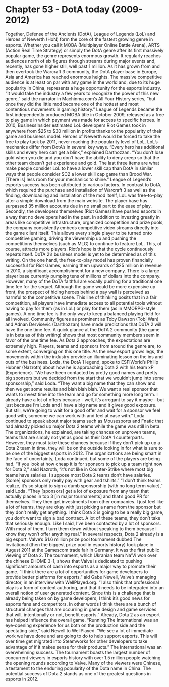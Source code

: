 # Chapter 53 - DotA today (2009-2012)Together, Defense of the Ancients (DotA), League of Legends (LoL) and Heroes ofNewerth (HoN) form the core of the fastest growing genre in esports. Whether you call it MOBA (Multiplayer Online Battle Arena), ARTS (Action Real Time Strategy) or simply the DotA genre after its first massively popular game, the genre represents enormous growth. It regularly reaches audiences north of six figures through streams during major events and, recently, has gone higher still, well past 1 million.As it has grown from and then overtook the Warcraft 3 community, the DotA player base in Europe, Asia and America has reached enormous heights. The massive competitive audience is at least on par with any game in the world and, due to its huge popularity in China, represents a huge opportunity for the esports industry.“It would take the industry a few years to recognize the power of this new genre,” said the narrator in Machinma.com’s All Your History series, “but once they did the little mod became one of the hottest and most contentious movements in gaming history.”League of Legends became the first independently produced MOBA title in October 2009, released as a free to play game in which payment was made for access to specific heroes. In 2010, BusinessInsider estimated LoL developers Riot Games took in anywhere from $25 to $30 million in profits thanks to the popularity of their game and business model. Heroes of Newerth would be forced to take the free to play tack by 2011, never reaching the popularity level of LoL.LoL’s mechanics differ from DotA’s in several key ways.“Every hero has additional skills and every hero can get a blink,” explained Darthozzan. “You don’t lose gold when you die and  you don’t have the ability to deny creep so that the other team doesn’t get experience and gold. The last three items are what make people consider LoL to have a lower skill cap than DotA in similar ways that people consider SC2 a lower skill cap game than Brood War. [There is] less room for your mechanics to shine.”League of Legend’s esports success has been attributed to various factors.In contrast to DotA, which required the purchase and installation of Warcraft 3 as well as the finding, downloading and installation of the mod itself, LoL was free-to-play after a simple download from the main website. The player base has surpassed 35 million accounts due in no small part to the ease of play.Secondly, the developers themselves (Riot Games) have pushed esports in a way that no developers had in the past. In addition to investing greatly in areas like competitive infrastructure, organized competition and prize pools, the company consistently embeds competitive video streams directly into the game client itself. This allows every single player to be turned onto competitive gaming, driving the viewership up and pushing the competitions themselves (such as MLG) to continue to feature LoL. This, of course, attracts more players. Riot’s hope is that the cycle continuously repeats itself.DoTA 2’s business model is yet to be determined as of this writing.On the one hand, the free-to-play model has proven financially successful for Riot Games, earning them upwards of $25 million in revenue in 2010, a significant accomplishment for a new company. There is a large player base currently pumping tens of millions of dollars into the company.However, many of the DoTA faithful are vocally pushing for a traditional one time fee for the sequel. Although the game would be more expensive up front, the prospect of hiding heroes behind a pay wall is perceived as harmful to the competitive scene. This line of thinking posits that in a fair competition, all players have immediate access to all potential tools without having to pay for them (as in LoL) or play for them (as in MMORPG-style games).A one time fee is the only way to keep a balanced playing field for all involved. Community figures as prominent as Toby Dawson (Tobi Wan) and Adnan Dervisevic (Darthozzan) have made predictions that DoTA 2 will have the one time fee. A quick glance at the DoTA 2 community (the game is in beta as of this writing) shows that most community members seem in favor of the one time fee.As Dota 2 approaches, the expectations are extremely high. Players, teams and sponsors from around the genre are, to some extent, converging on this one title.As the new esport grows legs, the movements within the industry provide an illuminating lesson on the ins and outs of the business.Loda, the DotA 1 legend, spoke to ESFIWorld’s Philip Hubner (Nazroth) about how he is approaching Dota 2 with his team xP (Experience).“We have been contacted by pretty good names and pretty big sponsors but we decided from the start that we wouldn’t jump into some sponsorship,” said Loda. “They want a big name that they can show and then we get some results and blah blah blah. We want a real sponsor that wants to invest time into the team and go for something more long term. I already have a lot of offers because - well, it’s arrogant to say it maybe - but just because I’m Loda and I have a big name and it gives good exposure. But still, we’re going to wait for a good offer and wait for a sponsor we feel good with, someone we can work with and feel at ease with.”Loda continued to speak about major teams such as Mousesports and Fnatic that had already picked up major Dota 2 teams while the game was still in beta.The organizations, he explained, are taking chances on unproven teams, teams that are simply not yet as good as their DotA 1 counterparts. However, they must take these chances because if they don’t pick up up a Dota 2 team in time, they will be on the outside looking in for what is sure to be one of the biggest esports in 2012.The organizations are being smart in the face of uncertainty, Loda continued, but some of the players are being had.“If you look at how cheap it is for sponsors to pick up a team right now for Dota 2,” said Nazroth, “it’s not like in Counter-Strike where most big teams have salaries. I suppose most Dota 2 teams don’t have salaries. [Some] sponsors only really pay with gear and tshirts.”“I don’t think teams realize, it’s so stupid to sign a dumb sponsorship [with no long term value],” said Loda. “They [sponsors] get a lot of exposure from any team that actually places in top 3 [in major tournaments] and that’s good PR for themselves. They then get investments from other companies. I just feel like a lot of teams, they are okay with just picking a name from the sponsor but they don’t really get anything. I think Dota 2 is going to be a really big game, you don’t want to sign a bad contract. A lot of these teams, they don’t take that seriously enough. Like I said, I’ve been contacted by a lot of sponsors. With most of them, I turn them down without speaking to them because I know they won’t offer anything real.”In several respects, Dota 2 already is a big esport.Valve’s $1.6 million prize pool tournament dubbed The Invitational (then the biggest prize pool in esports history) took place in August 2011 at the Gamescom trade fair in Germany. It was the first public viewing of Dota 2. The tournament, which Ukranian team Na’Vi won over the chinese EHOME 3-1, shows that Valve is dedicated to pushing significant amounts of cash into esports as a major way to promote their game.“I think there are a lot of opportunities for game developers to provide better platforms for esports,” aid Gabe Newell, Valve’s managing director, in an interview with WellPlayed.org. “I also think that professional play is a form of content authoring, and that it needs to be integrated into an overall notion of user generated content. Since this is a challenge that is already being taken on by game developers, I think it’s good news for esports fans and competitors. In other words I think there are a bunch of structural changes that are occurring in game design and game services that will, intentionally or not, benefit esports.”Already, Dota 2 as an esport has helped influence the overall game.“Running The International was an eye-opening experience for us both on the production side and the spectating side,” said Newell to WellPlayed. “We see a lot of immediate work we have done and are going to do to help support esports. This will over time get migrated into Steamworks for other developers to take advantage of if it makes sense for their products.”The International was an overwhelming success. The tournament boasts the largest number of concurrent viewers in esports history with over 1.5 million people watching the opening rounds according to Valve. Many of the viewers were Chinese, a testament to the enduring popularity of the Dota name in China.The potential success of Dota 2 stands as one of the greatest questions in esports in 2012.